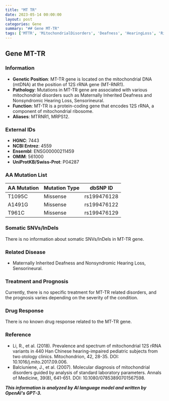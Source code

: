 ```yaml
---
title: "MT TR"
date: 2023-05-14 00:00:00
layout: post
categories: Gene
summary: "## Gene MT-TR"
tags: ['MTTR', 'MitochondrialDisorders', 'Deafness', 'HearingLoss', 'Ribosome', 'GeneticMutation', 'Prognosis', 'DrugResponse']
---
```


## Gene MT-TR

### Information
- **Genetic Position**: MT-TR gene is located on the mitochondrial DNA (mtDNA) at the position of 12S rRNA gene (MT-RNR1).
- **Pathology**: Mutations in MT-TR gene are associated with various mitochondrial disorders such as Maternally Inherited Deafness and Nonsyndromic Hearing Loss, Sensorineural.
- **Function**: MT-TR is a protein-coding gene that encodes 12S rRNA, a component of mitochondrial ribosome.
- **Aliases**: MTRNR1, MRPS12.

### External IDs
- **HGNC**: 7443
- **NCBI Entrez**: 4559
- **Ensembl**: ENSG00000211459
- **OMIM**: 561000
- **UniProtKB/Swiss-Prot**: P04287

### AA Mutation List
|AA Mutation|Mutation Type|dbSNP ID|
|-----------|-------------|--------|
|T1095C|Missense|rs199476128|
|A1491G|Missense|rs199476122|
|T961C|Missense|rs199476129|

### Somatic SNVs/InDels
There is no information about somatic SNVs/InDels in MT-TR gene.

### Related Disease
- Maternally Inherited Deafness and Nonsyndromic Hearing Loss, Sensorineural.

### Treatment and Prognosis
Currently, there is no specific treatment for MT-TR related disorders, and the prognosis varies depending on the severity of the condition.

### Drug Response
There is no known drug response related to the MT-TR gene.

### Reference
- Li, R., et al. (2018). Prevalence and spectrum of mitochondrial 12S rRNA variants in 440 Han Chinese hearing-impaired pediatric subjects from two otology clinics. Mitochondrion, 42, 28-35. DOI: 10.1016/j.mito.2017.09.006. 
- Balciuniene, J., et al. (2007). Molecular diagnosis of mitochondrial disorders guided by analysis of standard laboratory parameters. Annals of Medicine, 39(8), 641-651. DOI: 10.1080/07853890701567598.

**_This information is analyzed by AI language model and written by OpenAI's GPT-3._**